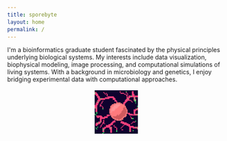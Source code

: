```yaml
---
title: sporebyte
layout: home
permalink: /
---
```



<div class="text-block">
I'm a bioinformatics graduate student fascinated by the physical principles underlying biological systems. My interests include data visualization, biophysical modeling, image processing, and computational simulations of living systems. With a background in microbiology and genetics, I enjoy bridging experimental data with computational approaches.
</div>
<br>

<!-- Most robust: set width/height attributes AND inline styles -->
<center><img
  src="profile.png"
  width="100"
  height="100"></center>
